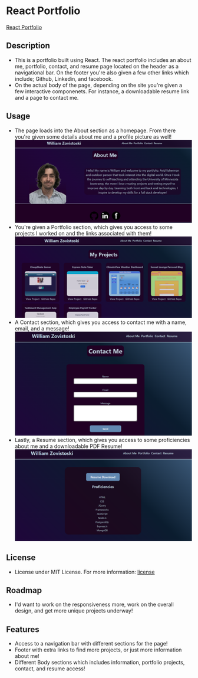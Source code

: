 # React Portfolio

[React Portfolio]()

## Description 
- This is a portfolio built using React. The react portfolio includes an about me, portfolio, contact, and resume page located on the header as a navigational bar. On the footer you're also given a few other links which include; Github, Linkedin, and facebook.
- On the actual body of the page, depending on the site you're given a few interactive componenets. For instance, a downloadable resume link and a page to contact me.

## Usage
- The page loads into the About section as a homepage. From there you're given some details about me and a profile picture as well!
![About Page](/Public/About-Page.png)
- You're given a Portfolio section, which gives you access to some projects I worked on and the links associated with them!
![Portfolio Page](/Public/Portfolio-Page.png)
- A Contact section, which gives you access to contact me with a name, email, and a message!
![Contact Page](/Public/Contact-Page.png)
- Lastly, a Resume section, which gives you access to some proficiencies about me and a downloadable PDF Resume!
![Resume Page](/Public/Resume-Page.png)

## License
- License under MIT License. For more information: [license](https://opensource.org/license/MIT)

## Roadmap 
- I'd want to work on the responsiveness more, work on the overall design, and get more unique projects underway!

## Features 
- Access to a navigation bar with different sections for the page!
- Footer with extra links to find more projects, or just more information about me!
- Different Body sections which includes information, portfolio projects, contact, and resume access!
